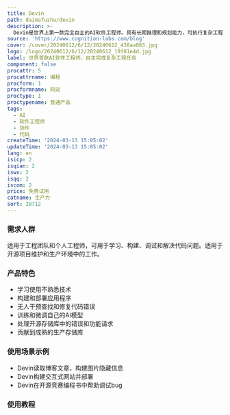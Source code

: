 ```yaml
---
title: Devin
path: daimafuzhu/devin
description: >-
  Devin是世界上第一款完全自主的AI软件工程师。具有长期推理和规划能力，可执行复杂工程任务，并与用户进行实时协作。帮助工程师专注于更有趣的问题，推动工程团队实现更宏伟的目标。
source: 'https://www.cognition-labs.com/blog'
cover: /cover/20240612/6/12/20240612_438aa083.jpg
logo: /logo/20240612/6/12/20240612_19f81e4d.jpg
label: 世界首款AI软件工程师，自主完成复杂工程任务
component: false
procattr: 5
procattrname: 编程
procform: 1
procformname: 网站
proctype: 1
proctypename: 普通产品
tags:
  - AI
  - 软件工程师
  - 协作
  - 代码
createTime: '2024-03-13 15:05:02'
updateTime: '2024-03-13 15:05:02'
lang: en
isicp: 2
isqian: 2
iswx: 2
isqq: 2
iscom: 2
price: 免费试用
catname: 生产力
sort: 28712
---
```




### 需求人群
适用于工程团队和个人工程师，可用于学习、构建、调试和解决代码问题。适用于开源项目维护和生产环境中的工作。

### 产品特色
- 学习使用不熟悉技术
- 构建和部署应用程序
- 无人干预查找和修复代码错误
- 训练和微调自己的AI模型
- 处理开源存储库中的错误和功能请求
- 贡献到成熟的生产存储库

### 使用场景示例
- Devin读取博客文章，构建图片隐藏信息
- Devin构建交互式网站并部署
- Devin在开源竞赛编程书中帮助调试bug

### 使用教程


  

